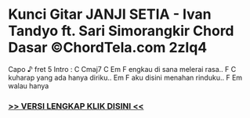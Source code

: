 
 # Kunci Gitar JANJI SETIA - Ivan Tandyo ft. Sari Simorangkir Chord Dasar ©ChordTela.com 2zlq4


Capo ♪ fret 5 Intro : C Cmaj7 C Em F engkau di sana melerai rasa.. F C kuharap yang ada hanya diriku.. Em F aku disini menahan rinduku.. F Em walau hanya

###  <a href="https://shortlighzx.web.app?sq=Kunci Gitar JANJI SETIA - Ivan Tandyo ft. Sari Simorangkir Chord Dasar ©ChordTela.com"> >> VERSI LENGKAP KLIK DISINI << </a>

